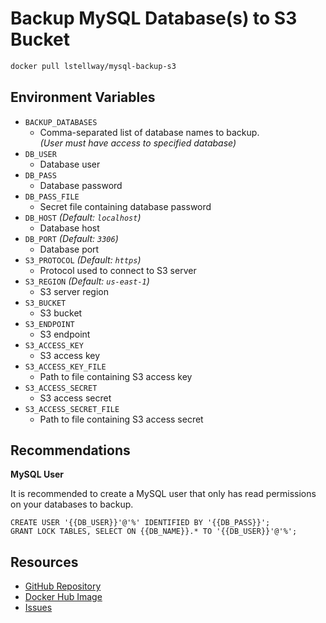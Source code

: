 # Backup MySQL Database(s) to S3 Bucket

```sh
docker pull lstellway/mysql-backup-s3
```

## Environment Variables

-   `BACKUP_DATABASES`
    -   Comma-separated list of database names to backup.<br />
        _(User must have access to specified database)_
-   `DB_USER`
    -   Database user
-   `DB_PASS`
    -   Database password
-   `DB_PASS_FILE`
    -   Secret file containing database password
-   `DB_HOST` _(Default: `localhost`)_
    -   Database host
-   `DB_PORT` _(Default: `3306`)_
    -   Database port
-   `S3_PROTOCOL` _(Default: `https`)_
    -   Protocol used to connect to S3 server
-   `S3_REGION` _(Default: `us-east-1`)_
    -   S3 server region
-   `S3_BUCKET`
    -   S3 bucket
-   `S3_ENDPOINT`
    -   S3 endpoint
-   `S3_ACCESS_KEY`
    -   S3 access key
-   `S3_ACCESS_KEY_FILE`
    -   Path to file containing S3 access key
-   `S3_ACCESS_SECRET`
    -   S3 access secret
-   `S3_ACCESS_SECRET_FILE`
    -   Path to file containing S3 access secret

## Recommendations

**MySQL User**

It is recommended to create a MySQL user that only has read permissions on your databases to backup.

```mysql
CREATE USER '{{DB_USER}}'@'%' IDENTIFIED BY '{{DB_PASS}}';
GRANT LOCK TABLES, SELECT ON {{DB_NAME}}.* TO '{{DB_USER}}'@'%';
```

## Resources

-   [GitHub Repository](https://github.com/lstellway/docker-mysql-backup-s3)
-   [Docker Hub Image](https://hub.docker.com/repository/docker/lstellway/mysql-backup-s3)
-   [Issues](https://github.com/lstellway/docker-mysql-backup-s3/issues)
